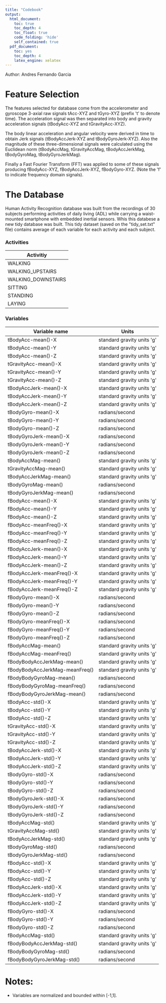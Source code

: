 ```yaml
---
title: "Codebook"
output:
  html_document:
    toc: true
    toc_depth: 4
    toc_float: true
    code_folding: 'hide'
    self_contained: true
  pdf_document:
    toc: yes
    toc_depth: 4
    latex_engine: xelatex
---
```


Author: Andres Fernando Garcia

Feature Selection 
=================

The features selected for database come from the accelerometer and gyroscope 3-axial raw signals tAcc-XYZ and tGyro-XYZ (prefix 't' to denote time). The acceleration signal was then separated into body and gravity acceleration signals (tBodyAcc-XYZ and tGravityAcc-XYZ).

The body linear acceleration and angular velocity were derived in time to obtain Jerk signals (tBodyAccJerk-XYZ and tBodyGyroJerk-XYZ). Also the magnitude of these three-dimensional signals were calculated using the Euclidean norm (tBodyAccMag, tGravityAccMag, tBodyAccJerkMag, tBodyGyroMag, tBodyGyroJerkMag). 

Finally a Fast Fourier Transform (FFT) was applied to some of these signals producing fBodyAcc-XYZ, fBodyAccJerk-XYZ, fBodyGyro-XYZ. (Note the 'f' to indicate frequency domain signals). 

The Database
=================

Human Activity Recognition database was built from the recordings of 30 subjects performing activities of daily living (ADL) while carrying a waist-mounted smartphone with embedded inertial sensors. Whis this databese a new tidy database was built. This tidy dataset (saved on the "tidy_set.txt" file) contains average of each variable for each activity and each subject.

### Activities
| Activitiy      |
|------------|
| WALKING|
| WALKING_UPSTAIRS|
| WALKING_DOWNSTAIRS|
| SITTING|
| STANDING|
| LAYING|

### Variables

Variable name       | Units
--------------------|------------
tBodyAcc-mean()-X   | standard gravity units 'g'
tBodyAcc-mean()-Y   | standard gravity units 'g'
tBodyAcc-mean()-Z   | standard gravity units 'g'
tGravityAcc-mean()-X    | standard gravity units 'g'
tGravityAcc-mean()-Y    | standard gravity units 'g'
tGravityAcc-mean()-Z    | standard gravity units 'g'
tBodyAccJerk-mean()-X   | standard gravity units 'g'
tBodyAccJerk-mean()-Y   | standard gravity units 'g'
tBodyAccJerk-mean()-Z   | standard gravity units 'g'
tBodyGyro-mean()-X  | radians/second
tBodyGyro-mean()-Y  | radians/second
tBodyGyro-mean()-Z  | radians/second
tBodyGyroJerk-mean()-X  | radians/second
tBodyGyroJerk-mean()-Y  | radians/second
tBodyGyroJerk-mean()-Z  | radians/second
tBodyAccMag-mean()  | standard gravity units 'g'
tGravityAccMag-mean()   | standard gravity units 'g'
tBodyAccJerkMag-mean()  | standard gravity units 'g'
tBodyGyroMag-mean() | radians/second
tBodyGyroJerkMag-mean() | radians/second
fBodyAcc-mean()-X   | standard gravity units 'g'
fBodyAcc-mean()-Y   | standard gravity units 'g'
fBodyAcc-mean()-Z   | standard gravity units 'g'
fBodyAcc-meanFreq()-X   | standard gravity units 'g'
fBodyAcc-meanFreq()-Y   | standard gravity units 'g'
fBodyAcc-meanFreq()-Z   | standard gravity units 'g'
fBodyAccJerk-mean()-X   | standard gravity units 'g'
fBodyAccJerk-mean()-Y   | standard gravity units 'g'
fBodyAccJerk-mean()-Z   | standard gravity units 'g'
fBodyAccJerk-meanFreq()-X   | standard gravity units 'g'
fBodyAccJerk-meanFreq()-Y   | standard gravity units 'g'
fBodyAccJerk-meanFreq()-Z   | standard gravity units 'g'
fBodyGyro-mean()-X  | radians/second
fBodyGyro-mean()-Y  | radians/second
fBodyGyro-mean()-Z  | radians/second
fBodyGyro-meanFreq()-X  | radians/second
fBodyGyro-meanFreq()-Y  | radians/second
fBodyGyro-meanFreq()-Z  | radians/second
fBodyAccMag-mean()  | standard gravity units 'g'
fBodyAccMag-meanFreq()  | standard gravity units 'g'
fBodyBodyAccJerkMag-mean()  | standard gravity units 'g'
fBodyBodyAccJerkMag-meanFreq()  | standard gravity units 'g'
fBodyBodyGyroMag-mean() | radians/second
fBodyBodyGyroMag-meanFreq() | radians/second
fBodyBodyGyroJerkMag-mean() | radians/second
tBodyAcc-std()-X    | standard gravity units 'g'
tBodyAcc-std()-Y    | standard gravity units 'g'
tBodyAcc-std()-Z    | standard gravity units 'g'
tGravityAcc-std()-X | standard gravity units 'g'
tGravityAcc-std()-Y | standard gravity units 'g'
tGravityAcc-std()-Z | standard gravity units 'g'
tBodyAccJerk-std()-X    | standard gravity units 'g'
tBodyAccJerk-std()-Y    | standard gravity units 'g'
tBodyAccJerk-std()-Z    | standard gravity units 'g'
tBodyGyro-std()-X   | radians/second
tBodyGyro-std()-Y   | radians/second
tBodyGyro-std()-Z   | radians/second
tBodyGyroJerk-std()-X   | radians/second
tBodyGyroJerk-std()-Y   | radians/second
tBodyGyroJerk-std()-Z   | radians/second
tBodyAccMag-std()   | standard gravity units 'g'
tGravityAccMag-std()    | standard gravity units 'g'
tBodyAccJerkMag-std()   | standard gravity units 'g'
tBodyGyroMag-std()  | radians/second
tBodyGyroJerkMag-std()  | radians/second
fBodyAcc-std()-X    | standard gravity units 'g'
fBodyAcc-std()-Y    | standard gravity units 'g'
fBodyAcc-std()-Z    | standard gravity units 'g'
fBodyAccJerk-std()-X    | standard gravity units 'g'
fBodyAccJerk-std()-Y    | standard gravity units 'g'
fBodyAccJerk-std()-Z    | standard gravity units 'g'
fBodyGyro-std()-X   | radians/second
fBodyGyro-std()-Y   | radians/second
fBodyGyro-std()-Z   | radians/second
fBodyAccMag-std()   | standard gravity units 'g'
fBodyBodyAccJerkMag-std()   | standard gravity units 'g'
fBodyBodyGyroMag-std()  | radians/second
fBodyBodyGyroJerkMag-std()  | radians/second


Notes: 
======
- Variables are normalized and bounded within [-1,1].
